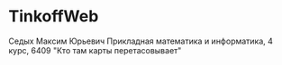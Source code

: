 # TinkoffWeb
Седых Максим Юрьевич
Прикладная математика и информатика, 4 курс,  6409
"Кто там карты перетасовывает"
